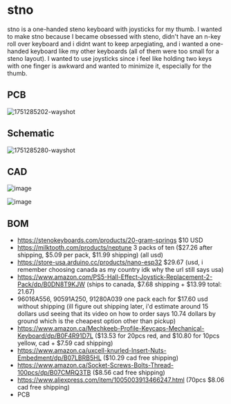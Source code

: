 # stno

stno is a one-handed steno keyboard with joysticks for my thumb. I wanted to make stno because I became obsessed with steno, didn't have an n-key roll over keyboard and i didnt want to keep arpegiating, and i wanted a one-handed keyboard like my other keyboards (all of them were too small for a steno layout). I wanted to use joysticks since i feel like holding two keys with one finger is awkward and wanted to minimize it, especially for the thumb.

## PCB
![1751285202-wayshot](https://github.com/user-attachments/assets/e2f63368-f0f2-4c21-8521-80891763f085)

## Schematic
![1751285280-wayshot](https://github.com/user-attachments/assets/18380403-13e3-494b-adcc-782f56109bb4)

## CAD
![image](https://github.com/user-attachments/assets/9fb9f317-1e80-4c72-85db-c1b9620f1773)

![image](https://github.com/user-attachments/assets/3d75e30c-17ae-423f-9a38-0105f57f4d2c)

## BOM
- https://stenokeyboards.com/products/20-gram-springs $10 USD
- https://milktooth.com/products/neptune 3 packs of ten ($27.26 after shipping, $5.09 per pack, $11.99 shipping) (all usd)
- https://store-usa.arduino.cc/products/nano-esp32 $29.67 (usd, i remember choosing canada as my country idk why the url still says usa)
- https://www.amazon.com/PS5-Hall-Effect-Joystick-Replacement-2-Pack/dp/B0DN8T9KJW (ships to canada, $7.68 shipping + $13.99 total: 21.67)
- 96016A556, 90591A250, 91280A039 one pack each for $17.60 usd without shipping (ill figure out shipping later, i'd estimate around 15 dollars usd seeing that its video on how to order says 10.74 dollars by ground which is the cheapest option other than pickup)
- https://www.amazon.ca/Mechkeeb-Profile-Keycaps-Mechanical-Keyboard/dp/B0F4R91D7L ($13.53 for 20pcs red, and $10.80 for 10pcs yellow, cad + $7.59 cad shipping)
- https://www.amazon.ca/uxcell-knurled-Insert-Nuts-Embedment/dp/B07LBRB5HL ($10.29 cad free shipping)
- https://www.amazon.ca/Socket-Screws-Bolts-Thread-100pcs/dp/B07CMRQ3TB ($8.56 cad free shipping)
- https://www.aliexpress.com/item/1005003913466247.html (70pcs $8.06 cad free shipping)
- PCB
